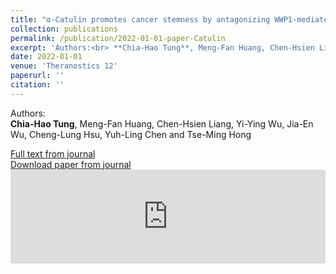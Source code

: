 ```yaml
---
title: "α-Catulin promotes cancer stemness by antagonizing WWP1-mediated KLF5 degradation in lung cancer"
collection: publications
permalink: /publication/2022-01-01-paper-Catulin
excerpt: 'Authors:<br> **Chia-Hao Tung**, Meng-Fan Huang, Chen-Hsien Liang, Yi-Ying Wu, Jia-En Wu, Cheng-Lung Hsu, Yuh-Ling Chen<i class="fa fa-envelope"></i> and Tse-Ming Hong<i class="fa fa-envelope"></i> '
date: 2022-01-01
venue: 'Theranostics 12'
paperurl: ''
citation: ''
---
```


Authors:<br> **Chia-Hao Tung**, Meng-Fan Huang, Chen-Hsien Liang, Yi-Ying Wu, Jia-En Wu, Cheng-Lung Hsu, Yuh-Ling Chen<i class="fa fa-envelope"></i> and Tse-Ming Hong<i class="fa fa-envelope"></i> 

[Full text from journal](https://doi.org/10.7150/thno.63627)<br>
[Download paper from journal](https://www.thno.org/v12p1173.pdf)
 <embed src="https://www.thno.org/v12p1173.pdf" width="100%" />
